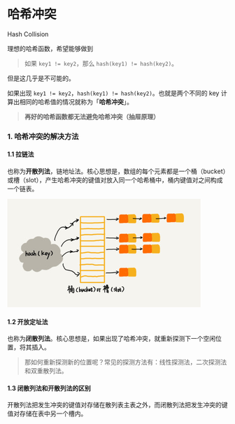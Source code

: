 # 哈希冲突

Hash Collision

理想的哈希函数，希望能够做到

> 如果 `key1 != key2`，那么 `hash(key1) != hash(key2)`。

但是这几乎是不可能的。

如果出现 `key1 != key2`，`hash(key1) != hash(key2)`。也就是两个不同的 key 计算出相同的哈希值的情况就称为「**哈希冲突**」。

> **再好的哈希函数都无法避免哈希冲突（抽屉原理）**

### 1. 哈希冲突的解决方法

#### 1.1 拉链法

也称为**开散列法**，链地址法。核心思想是，数组的每个元素都是一个桶（bucket）或槽（slot），产生哈希冲突的键值对放入同一个哈希桶中，桶内键值对之间构成一个链表。

![拉链法](/assets/images/data-structure/hashtable/拉链法.jpeg)

#### 1.2 开放定址法

也称为**闭散列法**。核心思想是，如果出现了哈希冲突，就重新探测下一个空闲位置，将其插入。

> 那如何重新探测新的位置呢？常见的探测方法有：线性探测法，二次探测法和双重散列法。

#### 1.3 闭散列法和开散列法的区别

开散列法把发生冲突的键值对存储在散列表主表之外，而闭散列法把发生冲突的键值对存储在表中另一个槽内。
